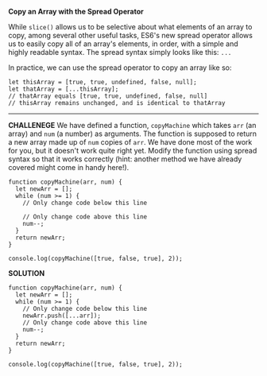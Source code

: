 **Copy an Array with the Spread Operator**

While `slice()` allows us to be selective about what elements of an array to copy, among several other useful tasks, ES6's new spread operator allows us to easily copy all of an array's elements, in order, with a simple and highly readable syntax. The spread syntax simply looks like this: `...`

In practice, we can use the spread operator to copy an array like so:

```
let thisArray = [true, true, undefined, false, null];
let thatArray = [...thisArray];
// thatArray equals [true, true, undefined, false, null]
// thisArray remains unchanged, and is identical to thatArray
```

---------------------

**CHALLENEGE**
We have defined a function, `copyMachine` which takes `arr` (an array) and `num` (a number) as arguments. The function is supposed to return a new array made up of `num` copies of `arr`. We have done most of the work for you, but it doesn't work quite right yet. Modify the function using spread syntax so that it works correctly (hint: another method we have already covered might come in handy here!).

```
function copyMachine(arr, num) {
  let newArr = [];
  while (num >= 1) {
    // Only change code below this line

    // Only change code above this line
    num--;
  }
  return newArr;
}

console.log(copyMachine([true, false, true], 2));

```

**SOLUTION**

```
function copyMachine(arr, num) {
  let newArr = [];
  while (num >= 1) {
    // Only change code below this line
    newArr.push([...arr]); 
    // Only change code above this line
    num--;
  }
  return newArr;
}

console.log(copyMachine([true, false, true], 2));

```
